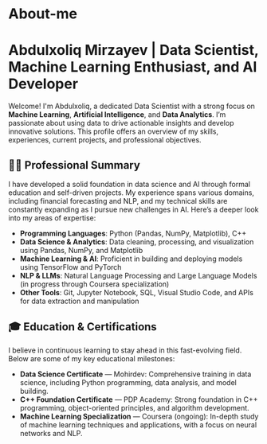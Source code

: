 # About-me

# Abdulxoliq Mirzayev | Data Scientist, Machine Learning Enthusiast, and AI Developer

Welcome! I'm Abdulxoliq, a dedicated Data Scientist with a strong focus on **Machine Learning**, **Artificial Intelligence**, and **Data Analytics**. I’m passionate about using data to drive actionable insights and develop innovative solutions. This profile offers an overview of my skills, experiences, current projects, and professional objectives.

## 👨‍💻 Professional Summary
I have developed a solid foundation in data science and AI through formal education and self-driven projects. My experience spans various domains, including financial forecasting and NLP, and my technical skills are constantly expanding as I pursue new challenges in AI. Here’s a deeper look into my areas of expertise:

- **Programming Languages**: Python (Pandas, NumPy, Matplotlib), C++
- **Data Science & Analytics**: Data cleaning, processing, and visualization using Pandas, NumPy, and Matplotlib
- **Machine Learning & AI**: Proficient in building and deploying models using TensorFlow and PyTorch
- **NLP & LLMs**: Natural Language Processing and Large Language Models (in progress through Coursera specialization)
- **Other Tools**: Git, Jupyter Notebook, SQL, Visual Studio Code, and APIs for data extraction and manipulation

## 🎓 Education & Certifications
I believe in continuous learning to stay ahead in this fast-evolving field. Below are some of my key educational milestones:

- **Data Science Certificate** — Mohirdev: Comprehensive training in data science, including Python programming, data analysis, and model building.
- **C++ Foundation Certificate** — PDP Academy: Strong foundation in C++ programming, object-oriented principles, and algorithm development.
- **Machine Learning Specialization** — Coursera (ongoing): In-depth study of machine learning techniques and applications, with a focus on neural networks and NLP.

